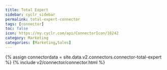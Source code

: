 ```yaml
---
title: Total Expert
sidebar: cyclr_sidebar
permalink: total-expert-connector
tags: [connector]
toc: false
icon: https://my.cyclr.com/api/ConnectorIcon/16242
category: Marketing
categories: [Marketing,Sales]
---
```

{% assign connectordata = site.data.v2.connectors.connector-total-expert %}
{% include v2/connector/connector.html %}	
